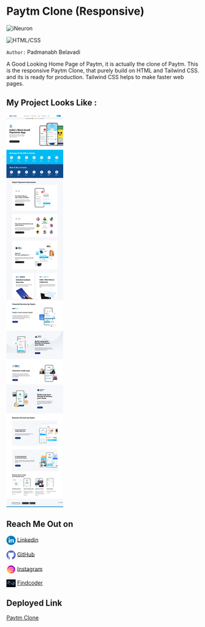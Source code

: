 # Paytm Clone (Responsive)

![iNeuron](https://img.shields.io/badge/Hitesh%20Choudhary-iNeuron-green)

![HTML/CSS](https://img.shields.io/badge/HTML-CSS-blue)

`Author:` Padmanabh Belavadi

A Good Looking Home Page of Paytm, it is actually the clone of Paytm. This is the responsive Paytm Clone, that purely build on HTML and Tailwind CSS. and its is ready for production. Tailwind CSS helps to make faster web pages.

## My Project Looks Like :

![](./screent-shot/screencapture-16.png)

## Reach Me Out on

<img align="center"  width="24px" src="./assets/readme_assets/linkedin.png" /> [Linkedin](https://www.linkedin.com/in/padmanabh-belavadi)


<img align="center"  width="24px" src="./assets/readme_assets/github.png" /> [GitHub](https://github.com/padmanabh-b)



<img align="center" width="24px" src="./assets/readme_assets/instagram.png" /> [Instagram](https://www.instagram.com/legend_padmanabh/)

<img align="center"  width="24px" src="./assets/readme_assets/findcoder.png" /> [Findcoder](https://www.findcoder.io/u/padmanabh_b)




## Deployed Link
[Paytm Clone](https://paytm-ui-webpage.netlify.app/)
